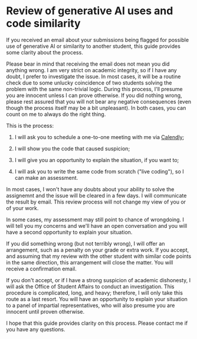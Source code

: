# Review of generative AI uses and code similarity

If you received an email about your submissions being flagged for possible use of generative AI or similarity to another student, this guide provides some clarity about the process.

Please bear in mind that receiving the email does not mean you did anything wrong. I am very strict on academic integrity, so if I have any doubt, I prefer to investigate the issue. In most cases, it will be a routine check due to some unlucky coincidence of two students solving the problem with the same non-trivial logic. During this process, I'll presume you are innocent unless I can prove otherwise. If you did nothing wrong, please rest assured that you will not bear any negative consequences (even though the process itself may be a bit unpleasant). In both cases, you can count on me to always do the right thing.

This is the process:

1. I will ask you to schedule a one-to-one meeting with me via [Calendly](https://calendly.com/mm3509-columbia/meeting-with-miguel);

1. I will show you the code that caused suspicion;

1. I will give you an opportunity to explain the situation, if you want to;

1. I will ask you to write the same code from scratch ("live coding"), so I can make an assessment.

In most cases, I won't have any doubts about your ability to solve the assignemnt and the issue will be cleared in a few days. I will communicate the result by email. This review process will not change my view of you or of your work.

In some cases, my assessment may still point to chance of wrongdoing. I will tell you my concerns and we'll have an open conversation and you will have a second opportunity to explain your situation.

If you did something wrong (but not terribly wrong), I will offer an arrangement, such as a penalty on your grade or extra work. If you accept, and assuming that my review with the other student with similar code points in the same direction, this arrangement will close the matter. You will receive a confirmation email.

If you don't accept, or if I have a strong suspicion of academic dishonesty, I will ask the Office of Student Affairs to conduct an investigation. This procedure is complicated, long, and heavy; therefore, I will only take this route as a last resort. You will have an opportunity to explain your situation to a panel of impartial representatives, who will also presume you are innocent until proven otherwise.

I hope that this guide provides clarity on this process. Please contact me if you have any questions.
